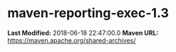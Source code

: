 # maven-reporting-exec-1.3

**Last Modified:** 2018-06-18 22:47:00.0
**Maven URL:** https://maven.apache.org/shared-archives/
